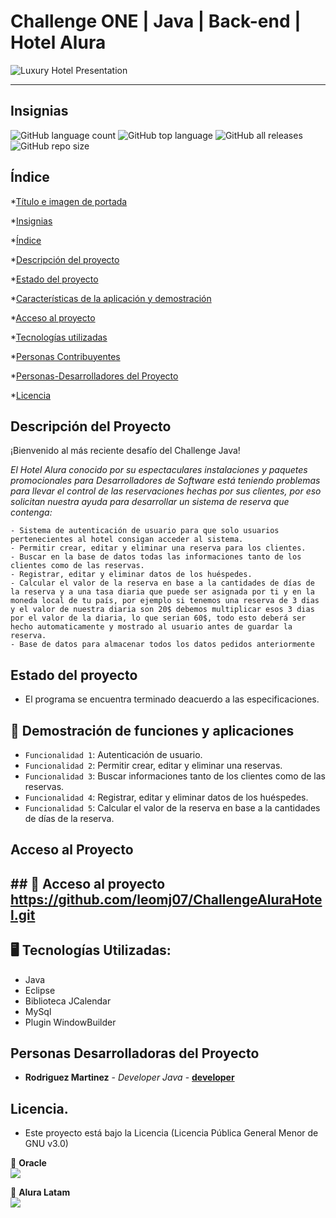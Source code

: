 # Challenge ONE | Java | Back-end | Hotel Alura

 ![Luxury Hotel Presentation](https://github.com/leomj07/ChallengeAluraHotel/assets/13156906/82859f50-cd62-4679-831c-5c609714f111)

---
## Insignias
![GitHub language count](https://img.shields.io/github/languages/count/leomj07/AluraChallengeConversorMonedas)
![GitHub top language](https://img.shields.io/github/languages/top/leomj07/AluraChallengeConversorMonedas)
![GitHub all releases](https://img.shields.io/github/downloads/leomj07/AluraChallengeConversorMonedas/total)
![GitHub repo size](https://img.shields.io/github/repo-size/leomj07/AluraChallengeConversorMonedas)
## Índice
*[Título e imagen de portada](#Título-e-imagen-de-portada)

*[Insignias](#insignias)

*[Índice](#índice)

*[Descripción del proyecto](#descripción-del-proyecto)

*[Estado del proyecto](#estado-del-proyecto)

*[Características de la aplicación y demostración](#Características-de-la-aplicación-y-demostración)

*[Acceso al proyecto](#acceso-proyecto)

*[Tecnologías utilizadas](#tecnologías-utilizadas)

*[Personas Contribuyentes](#personas-contribuyentes)

*[Personas-Desarrolladores del Proyecto](#personas-desarrolladores)

*[Licencia](#licencia)

## Descripción del Proyecto
¡Bienvenido al más reciente desafío del Challenge Java!

_El Hotel Alura conocido por su espectaculares instalaciones y paquetes promocionales para Desarrolladores de Software está teniendo problemas para llevar el control de las reservaciones hechas por sus clientes, por eso solicitan nuestra ayuda para desarrollar un sistema de reserva que contenga:_
```
- Sistema de autenticación de usuario para que solo usuarios pertenecientes al hotel consigan acceder al sistema.
- Permitir crear, editar y eliminar una reserva para los clientes.
- Buscar en la base de datos todas las informaciones tanto de los clientes como de las reservas.
- Registrar, editar y eliminar datos de los huéspedes.
- Calcular el valor de la reserva en base a la cantidades de días de la reserva y a una tasa diaria que puede ser asignada por ti y en la moneda local de tu país, por ejemplo si tenemos una reserva de 3 dias y el valor de nuestra diaria son 20$ debemos multiplicar esos 3 dias por el valor de la diaria, lo que serian 60$, todo esto deberá ser hecho automaticamente y mostrado al usuario antes de guardar la reserva.
- Base de datos para almacenar todos los datos pedidos anteriormente
```
## Estado del proyecto
- El programa se encuentra terminado deacuerdo a las especificaciones.

## :hammer: Demostración de funciones y aplicaciones
- `Funcionalidad 1`: Autenticación de usuario.
- `Funcionalidad 2`: Permitir crear, editar y eliminar una reservas.
- `Funcionalidad 3`: Buscar informaciones tanto de los clientes como de las reservas.
- `Funcionalidad 4`: Registrar, editar y eliminar datos de los huéspedes.
- `Funcionalidad 5`: Calcular el valor de la reserva en base a la cantidades de días de la reserva.

## Acceso al Proyecto
\## 📁 Acceso al proyecto
**https://github.com/leomj07/ChallengeAluraHotel.git**
---
## 🖥️ Tecnologías Utilizadas:

- Java
- Eclipse
- Biblioteca JCalendar
- MySql
- Plugin WindowBuilder </br>

      
## Personas Desarrolladoras del Proyecto

* **Rodriguez Martinez** - *Developer Java* - **[developer](https://github.com/leomj07/ChallengeAluraHotel.git)**

## Licencia.

* Este proyecto está bajo la Licencia (Licencia Pública General Menor de GNU v3.0)



🧡 <strong>Oracle</strong></br>
<a href="https://www.linkedin.com/company/oracle/" target="_blank">
<img src="https://img.shields.io/badge/-LinkedIn-%230077B5?style=for-the-badge&logo=linkedin&logoColor=white" target="_blank"></a>

💙 <strong>Alura Latam</strong></br>
<a href="https://www.linkedin.com/company/alura-latam/mycompany/" target="_blank">
<img src="https://img.shields.io/badge/-LinkedIn-%230077B5?style=for-the-badge&logo=linkedin&logoColor=white" target="_blank"></a>
